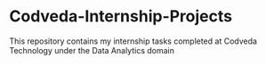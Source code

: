 # Codveda-Internship-Projects
This repository contains my internship tasks completed at Codveda Technology under the Data Analytics domain
